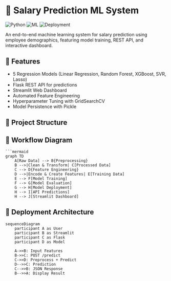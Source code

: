 # 💼 Salary Prediction ML System

![Python](https://img.shields.io/badge/Python-3.8%2B-blue)
![ML](https://img.shields.io/badge/Machine%20Learning-Supervised-orange)
![Deployment](https://img.shields.io/badge/Deployment-Flask%20%2B%20Streamlit-green)

An end-to-end machine learning system for salary prediction using employee demographics, featuring model training, REST API, and interactive dashboard.

## 🌟 Features
- 5 Regression Models (Linear Regression, Random Forest, XGBoost, SVR, Lasso)
- Flask REST API for predictions
- Streamlit Web Dashboard
- Automated Feature Engineering
- Hyperparameter Tuning with GridSearchCV
- Model Persistence with Pickle

## 📂 Project Structure

## 🔄 Workflow Diagram

    ```mermaid
    graph TD
        A[Raw Data] --> B{Preprocessing}
        B -->|Clean & Transform| C[Processed Data]
        C --> D{Feature Engineering}
        D -->|Encode & Create Features| E[Training Data]
        E --> F[Model Training]
        F --> G[Model Evaluation]
        G --> H[Model Deployment]
        H --> I[API Predictions]
        H --> J[Streamlit Dashboard]

## 🚀 Deployment Architecture

    sequenceDiagram
        participant A as User
        participant B as Streamlit
        participant C as Flask
        participant D as Model
        
        A->>B: Input Features
        B->>C: POST /predict
        C->>D: Preprocess + Predict
        D-->>C: Prediction
        C-->>B: JSON Response
        B-->>A: Display Result
